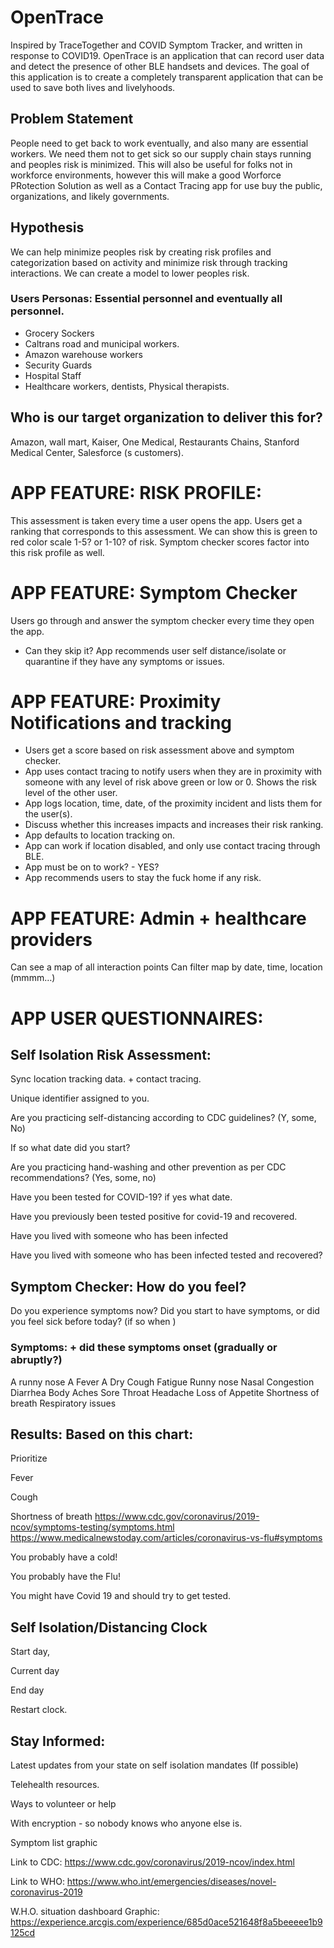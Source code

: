# OpenTrace
Inspired by TraceTogether and COVID Symptom Tracker, and written in response to COVID19.  OpenTrace is an application that can record user data and detect the presence of other BLE handsets and devices.  The goal of this application is to create a completely transparent application that can be used to save both lives and livelyhoods.


## Problem Statement
People need to get back to work eventually, and also many are essential workers. We need them not to get sick so our supply chain stays running and peoples risk is minimized. This will also be useful for folks not in workforce environments, however this will make a good Worforce PRotection Solution as well as a Contact Tracing app for use buy the public, organizations, and likely governments.

## Hypothesis
We can help minimize peoples risk by creating risk profiles and categorization based on activity and minimize risk through tracking interactions. We can create a model to lower peoples risk.

### Users Personas: Essential personnel and eventually all personnel.
* Grocery Sockers
* Caltrans road and municipal workers.
* Amazon warehouse workers
* Security Guards
* Hospital Staff
* Healthcare workers, dentists, Physical therapists.

## Who is our target organization to deliver this for?
Amazon, wall mart, Kaiser, One Medical, Restaurants Chains, Stanford Medical Center, Salesforce (s customers).

# APP FEATURE: RISK PROFILE: 
This assessment is taken every time a user opens the app. Users get a ranking that corresponds to this assessment. We can show this is green to red color scale 1-5? or 1-10? of risk. Symptom checker scores factor into this risk profile as well.


# APP FEATURE: Symptom Checker
Users go through and answer the symptom checker every time they open the app.
- Can they skip it?
App recommends user self distance/isolate or quarantine if they have any symptoms or issues.


# APP FEATURE: Proximity Notifications and tracking
* Users get a score based on risk assessment above and symptom checker.
* App uses contact tracing to notify users when they are in proximity with someone with any level of risk above green or low or 0. Shows the risk level of the other user.
* App logs location, time, date, of the proximity incident and lists them for the user(s).
* Discuss whether this increases impacts and increases their risk ranking.
* App defaults to location tracking on.
* App can work if location disabled, and only use contact tracing through BLE.
* App must be on to work? - YES?
* App recommends users to stay the fuck home if any risk.


# APP FEATURE: Admin + healthcare providers
Can see a map of all interaction points 
Can filter map by date, time, location (mmmm…)


# APP USER QUESTIONNAIRES:

## Self Isolation Risk Assessment:
 

Sync location tracking data. + contact tracing.

Unique identifier assigned to you.

Are you practicing self-distancing according to CDC guidelines? (Y, some, No)

If so what date did you start?

Are you practicing hand-washing and other prevention as per CDC recommendations? (Yes, some, no)

Have you been tested for COVID-19? if yes what date.

Have you previously been tested positive for covid-19 and recovered.

Have you lived with someone who has been infected

Have you lived with someone who has been infected tested and recovered?



## Symptom Checker: How do you feel?
Do you experience symptoms now? Did you start to have symptoms, or did you feel sick before today? (if so when <date picker>)

### Symptoms: + did these symptoms onset (gradually or abruptly?)

A runny nose
A Fever
A Dry Cough
Fatigue
Runny nose 
Nasal Congestion
Diarrhea
Body Aches
Sore Throat
Headache
Loss of Appetite
Shortness of breath
Respiratory issues


## Results: Based on this chart:
Prioritize 

Fever

Cough

Shortness of breath
https://www.cdc.gov/coronavirus/2019-ncov/symptoms-testing/symptoms.html https://www.medicalnewstoday.com/articles/coronavirus-vs-flu#symptoms

You probably have a cold!

You probably have the Flu!

You might have Covid 19 and should try to get tested.


## Self Isolation/Distancing  Clock
Start day,

Current day

End day

Restart clock.


## Stay Informed:
Latest updates from your state on self isolation mandates (If possible)

Telehealth resources. 

Ways to volunteer or help

With encryption - so nobody knows who anyone else is.

Symptom list graphic

Link to CDC: https://www.cdc.gov/coronavirus/2019-ncov/index.html 

Link to WHO: https://www.who.int/emergencies/diseases/novel-coronavirus-2019 

W.H.O. situation dashboard Graphic: https://experience.arcgis.com/experience/685d0ace521648f8a5beeeee1b9125cd 

